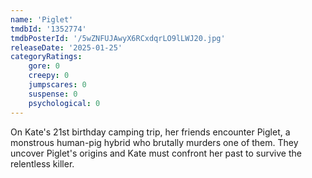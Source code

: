 ```yaml
---
name: 'Piglet'
tmdbId: '1352774'
tmdbPosterId: '/5wZNFUJAwyX6RCxdqrLO9lLWJ20.jpg'
releaseDate: '2025-01-25'
categoryRatings:
    gore: 0
    creepy: 0
    jumpscares: 0
    suspense: 0
    psychological: 0
---
```

On Kate's 21st birthday camping trip, her friends encounter Piglet, a monstrous human-pig hybrid who brutally murders one of them. They uncover Piglet's origins and Kate must confront her past to survive the relentless killer.
